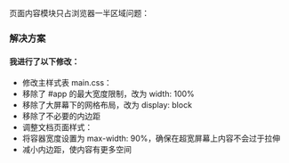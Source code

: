 页面内容模块只占浏览器一半区域问题：
### 解决方案
#### 我进行了以下修改：
- 修改主样式表 main.css：
- 移除了 #app 的最大宽度限制，改为 width: 100%
- 移除了大屏幕下的网格布局，改为 display: block
- 移除了不必要的内边距
- 调整文档页面样式：
- 将容器宽度设置为 max-width: 90%，确保在超宽屏幕上内容不会过于拉伸
- 减小内边距，使内容有更多空间